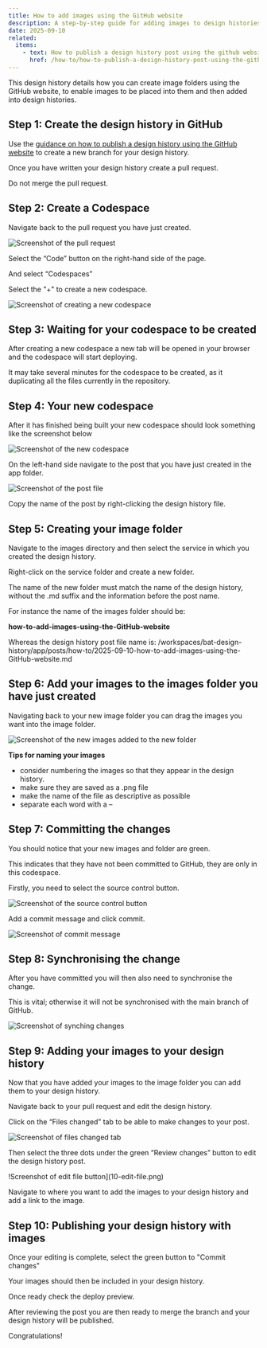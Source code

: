```yaml
---
title: How to add images using the GitHub website
description: A step-by-step guide for adding images to design histories using the GitHub website
date: 2025-09-10
related:
  items:
    - text: How to publish a design history post using the github website
      href: /how-to/how-to-publish-a-design-history-post-using-the-github-website/
---
```


This design history details how you can create image folders using the GitHub website, to enable images to be placed into them and then added into design histories.

## Step 1: Create the design history in GitHub

Use the [guidance on how to publish a design history using the GitHub website](/how-to/how-to-publish-a-design-history-post-using-the-github-website/) to create a new branch for your design history.

Once you have written your design history create a pull request.

Do not merge the pull request.

## Step 2: Create a Codespace

Navigate back to the pull request you have just created.

![Screenshot of the pull request](1-pull-request.png)

Select the “Code” button on the right-hand side of the page.

And select “Codespaces”

Select the "+" to create a new codespace.

![Screenshot of creating a new codespace](2-code-space.png)

## Step 3: Waiting for your codespace to be created

After creating a new codespace a new tab will be opened in your browser and the codespace will start deploying.

It may take several minutes for the codespace to be created, as it duplicating all the files currently in the repository.

## Step 4: Your new codespace

After it has finished being built your new codespace should look something like the screenshot below

![Screenshot of the new codespace](3-new-code-space.png)

On the left-hand side navigate to the post that you have just created in the app folder.

![Screenshot of the post file](4-post.png)

Copy the name of the post by right-clicking the design history file.

## Step 5: Creating your image folder

Navigate to the images directory and then select the service in which you created the design history.

Right-click on the service folder and create a new folder.

The name of the new folder must match the name of the design history, without the .md suffix and the information before the post name.

For instance the name of the images folder should be:

**how-to-add-images-using-the-GitHub-website**

Whereas the design history post file name is: /workspaces/bat-design-history/app/posts/how-to/2025-09-10-how-to-add-images-using-the-GitHub-website.md

## Step 6: Add your images to the images folder you have just created

Navigating back to your new image folder you can drag the images you want into the image folder.

![Screenshot of the new images added to the new folder](5-new-images-added.png)

**Tips for naming your images**

- consider numbering the images so that they appear in the design history.
- make sure they are saved as a .png file
- make the name of the file as descriptive as possible 
- separate each word with a –

## Step 7: Committing the changes

You should notice that your new images and folder are green.

This indicates that they have not been committed to GitHub, they are only in this codespace.

Firstly, you need to select the source control button.

![Screenshot of the source control button]( 6-source-control.png)

Add a commit message and click commit.

![Screenshot of commit message](7-commit-message.png)

## Step 8: Synchronising the change

After you have committed you will then also need to synchronise the change.

This is vital; otherwise it will not be synchronised with the main branch of GitHub.

![Screenshot of synching changes](8-sync-changes.png)

## Step 9: Adding your images to your design history

Now that you have added your images to the image folder you can add them to your design history.

Navigate back to your pull request and edit the design history.

Click on the “Files changed” tab to be able to make changes to your post.

![Screenshot of files changed tab](9-files-changed.png)

Then select the three dots under the green “Review changes” button to edit the design history post.

!Screenshot of edit file button](10-edit-file.png)

Navigate to where you want to add the images to your design history and add a link to the image.

## Step 10: Publishing your design history with images

Once your editing is complete, select the green button to "Commit changes"

Your images should then be included in your design history.

Once ready check the deploy preview.

After reviewing the post you are then ready to merge the branch and your design history will be published.

Congratulations!
